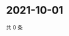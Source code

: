 # 2021-10-01

共 0 条

<!-- BEGIN -->
<!-- 最后更新时间 Fri Oct 01 2021 11:15:42 GMT+0800 (China Standard Time) -->

<!-- END -->
